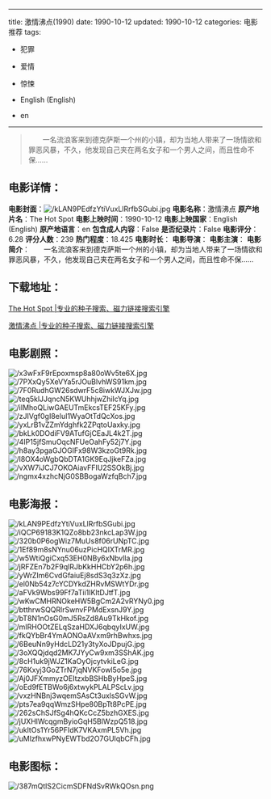 
---
title: 激情沸点(1990)
date: 1990-10-12
updated: 1990-10-12
categories: 电影推荐
tags:
- 犯罪
- 爱情
- 惊悚

- English (English)
- en
---


> 　　一名流浪客来到德克萨斯一个州的小镇，却为当地人带来了一场情欲和罪恶风暴，不久，他发现自己夹在两名女子和一个男人之间，而且性命不保……

## **电影详情**：

**电影封面**：<img src="https://image.tmdb.org/t/p/w200/kLAN9PEdfzYtiVuxLlRrfbSGubi.jpg" alt="/kLAN9PEdfzYtiVuxLlRrfbSGubi.jpg" title="/kLAN9PEdfzYtiVuxLlRrfbSGubi.jpg">
**电影名称**：激情沸点
**原产地片名**：The Hot Spot
**电影上映时间**：1990-10-12
**电影上映国家**：English (English)
**原产地语言**：en
**包含成人内容**：False
**是否纪录片**：False
**电影评分**：6.28
**评分人数**：239
**热门程度**：18.425
**电影时长**：
**电影导演**：
**电影主演**：
**电影简介**：　　一名流浪客来到德克萨斯一个州的小镇，却为当地人带来了一场情欲和罪恶风暴，不久，他发现自己夹在两名女子和一个男人之间，而且性命不保……

## **下载地址**：
[The Hot Spot |专业的种子搜索、磁力链接搜索引擎](https://movie.amd794.com:2083/?search=The%20Hot%20Spot&ordering=&mode=match_phrase&page_size=10&page=1)

[激情沸点 |专业的种子搜索、磁力链接搜索引擎](https://movie.amd794.com:2083/?search=%E6%BF%80%E6%83%85%E6%B2%B8%E7%82%B9&ordering=&mode=match_phrase&page_size=10&page=1)
 

## **电影剧照**：
<img src="https://image.tmdb.org/t/p/original/x3wFxF9rEpoxmsp8a80oWv5te6X.jpg" alt="/x3wFxF9rEpoxmsp8a80oWv5te6X.jpg" title="/x3wFxF9rEpoxmsp8a80oWv5te6X.jpg"><img src="https://image.tmdb.org/t/p/original/7PXxQy5XeVYa5rJOuBlvhWS91km.jpg" alt="/7PXxQy5XeVYa5rJOuBlvhWS91km.jpg" title="/7PXxQy5XeVYa5rJOuBlvhWS91km.jpg"><img src="https://image.tmdb.org/t/p/original/7F0RudhGW26sdwrF5c8iwkWJXJw.jpg" alt="/7F0RudhGW26sdwrF5c8iwkWJXJw.jpg" title="/7F0RudhGW26sdwrF5c8iwkWJXJw.jpg"><img src="https://image.tmdb.org/t/p/original/teq5klJJqncN5KWUhhjwZhiIcYq.jpg" alt="/teq5klJJqncN5KWUhhjwZhiIcYq.jpg" title="/teq5klJJqncN5KWUhhjwZhiIcYq.jpg"><img src="https://image.tmdb.org/t/p/original/iIMhoQLiwGAEUTmEkcsTEF25KFy.jpg" alt="/iIMhoQLiwGAEUTmEkcsTEF25KFy.jpg" title="/iIMhoQLiwGAEUTmEkcsTEF25KFy.jpg"><img src="https://image.tmdb.org/t/p/original/zJIVgf0gI8eluI1WyaOtTdQcXos.jpg" alt="/zJIVgf0gI8eluI1WyaOtTdQcXos.jpg" title="/zJIVgf0gI8eluI1WyaOtTdQcXos.jpg"><img src="https://image.tmdb.org/t/p/original/yxLrB1vZZmYdghfk2ZPqtoUaxky.jpg" alt="/yxLrB1vZZmYdghfk2ZPqtoUaxky.jpg" title="/yxLrB1vZZmYdghfk2ZPqtoUaxky.jpg"><img src="https://image.tmdb.org/t/p/original/bkLk0DOdiFV9ATufGjCEaJL4k2T.jpg" alt="/bkLk0DOdiFV9ATufGjCEaJL4k2T.jpg" title="/bkLk0DOdiFV9ATufGjCEaJL4k2T.jpg"><img src="https://image.tmdb.org/t/p/original/4IP15jfSmuOqcNFUeOahFy52j7Y.jpg" alt="/4IP15jfSmuOqcNFUeOahFy52j7Y.jpg" title="/4IP15jfSmuOqcNFUeOahFy52j7Y.jpg"><img src="https://image.tmdb.org/t/p/original/h8ay3pgaGJOGlFx98W3kzoGt9Rk.jpg" alt="/h8ay3pgaGJOGlFx98W3kzoGt9Rk.jpg" title="/h8ay3pgaGJOGlFx98W3kzoGt9Rk.jpg"><img src="https://image.tmdb.org/t/p/original/l8OX4oWgbQbDTA1GK9EqJjkeFZa.jpg" alt="/l8OX4oWgbQbDTA1GK9EqJjkeFZa.jpg" title="/l8OX4oWgbQbDTA1GK9EqJjkeFZa.jpg"><img src="https://image.tmdb.org/t/p/original/vXW7iJCJ7OKOAiavFFIU2SSOkBj.jpg" alt="/vXW7iJCJ7OKOAiavFFIU2SSOkBj.jpg" title="/vXW7iJCJ7OKOAiavFFIU2SSOkBj.jpg"><img src="https://image.tmdb.org/t/p/original/ngmx4xzhcNjG0SBBogaWzfqBch7.jpg" alt="/ngmx4xzhcNjG0SBBogaWzfqBch7.jpg" title="/ngmx4xzhcNjG0SBBogaWzfqBch7.jpg">

## **电影海报**：
<img src="https://image.tmdb.org/t/p/original/kLAN9PEdfzYtiVuxLlRrfbSGubi.jpg" alt="/kLAN9PEdfzYtiVuxLlRrfbSGubi.jpg" title="/kLAN9PEdfzYtiVuxLlRrfbSGubi.jpg"><img src="https://image.tmdb.org/t/p/original/iQCP69183K1QZo8bb23nkcLap3W.jpg" alt="/iQCP69183K1QZo8bb23nkcLap3W.jpg" title="/iQCP69183K1QZo8bb23nkcLap3W.jpg"><img src="https://image.tmdb.org/t/p/original/320b0P6ogWiz7MuUs8f06rUNpTC.jpg" alt="/320b0P6ogWiz7MuUs8f06rUNpTC.jpg" title="/320b0P6ogWiz7MuUs8f06rUNpTC.jpg"><img src="https://image.tmdb.org/t/p/original/1Ef89m8sNYnu06uzPicHQIXTrMR.jpg" alt="/1Ef89m8sNYnu06uzPicHQIXTrMR.jpg" title="/1Ef89m8sNYnu06uzPicHQIXTrMR.jpg"><img src="https://image.tmdb.org/t/p/original/w5WtiQgiCxq53EH0NBy6xNbvlla.jpg" alt="/w5WtiQgiCxq53EH0NBy6xNbvlla.jpg" title="/w5WtiQgiCxq53EH0NBy6xNbvlla.jpg"><img src="https://image.tmdb.org/t/p/original/jRFZEn7b2F9qlRJbKkHHCbY2p6h.jpg" alt="/jRFZEn7b2F9qlRJbKkHHCbY2p6h.jpg" title="/jRFZEn7b2F9qlRJbKkHHCbY2p6h.jpg"><img src="https://image.tmdb.org/t/p/original/yWrZIm6CvdGfaiuEj8sdS3q3zXz.jpg" alt="/yWrZIm6CvdGfaiuEj8sdS3q3zXz.jpg" title="/yWrZIm6CvdGfaiuEj8sdS3q3zXz.jpg"><img src="https://image.tmdb.org/t/p/original/el0Nb54z7cYCDYkdZHRvMSWtYDr.jpg" alt="/el0Nb54z7cYCDYkdZHRvMSWtYDr.jpg" title="/el0Nb54z7cYCDYkdZHRvMSWtYDr.jpg"><img src="https://image.tmdb.org/t/p/original/aFVk9Wbs99Ff7aTii1IKltDJtfT.jpg" alt="/aFVk9Wbs99Ff7aTii1IKltDJtfT.jpg" title="/aFVk9Wbs99Ff7aTii1IKltDJtfT.jpg"><img src="https://image.tmdb.org/t/p/original/wKwCMHRNOkeHW5BgCm2A2vRYNy0.jpg" alt="/wKwCMHRNOkeHW5BgCm2A2vRYNy0.jpg" title="/wKwCMHRNOkeHW5BgCm2A2vRYNy0.jpg"><img src="https://image.tmdb.org/t/p/original/btthrwSQQRlrSwnvFPMdExsnJ9Y.jpg" alt="/btthrwSQQRlrSwnvFPMdExsnJ9Y.jpg" title="/btthrwSQQRlrSwnvFPMdExsnJ9Y.jpg"><img src="https://image.tmdb.org/t/p/original/bT8N1nOsG0mJ5RsZd8Au9TkHkof.jpg" alt="/bT8N1nOsG0mJ5RsZd8Au9TkHkof.jpg" title="/bT8N1nOsG0mJ5RsZd8Au9TkHkof.jpg"><img src="https://image.tmdb.org/t/p/original/mIRHOOtZELqSzaHDXJ6qbqyIxUW.jpg" alt="/mIRHOOtZELqSzaHDXJ6qbqyIxUW.jpg" title="/mIRHOOtZELqSzaHDXJ6qbqyIxUW.jpg"><img src="https://image.tmdb.org/t/p/original/fkQYbBr4YmAONOaAVxm9rhBwhxs.jpg" alt="/fkQYbBr4YmAONOaAVxm9rhBwhxs.jpg" title="/fkQYbBr4YmAONOaAVxm9rhBwhxs.jpg"><img src="https://image.tmdb.org/t/p/original/6BeuNn9yHdcLD21y3tyXoJDpujG.jpg" alt="/6BeuNn9yHdcLD21y3tyXoJDpujG.jpg" title="/6BeuNn9yHdcLD21y3tyXoJDpujG.jpg"><img src="https://image.tmdb.org/t/p/original/3oXQQjdqd2MK7JYyCw9xm3SShAK.jpg" alt="/3oXQQjdqd2MK7JYyCw9xm3SShAK.jpg" title="/3oXQQjdqd2MK7JYyCw9xm3SShAK.jpg"><img src="https://image.tmdb.org/t/p/original/8cH1uk9jWJZ1KaOyOjcytvkiLeG.jpg" alt="/8cH1uk9jWJZ1KaOyOjcytvkiLeG.jpg" title="/8cH1uk9jWJZ1KaOyOjcytvkiLeG.jpg"><img src="https://image.tmdb.org/t/p/original/76Kxyj3GoZTrN7jqNVKFowl5o5e.jpg" alt="/76Kxyj3GoZTrN7jqNVKFowl5o5e.jpg" title="/76Kxyj3GoZTrN7jqNVKFowl5o5e.jpg"><img src="https://image.tmdb.org/t/p/original/Aj0JFXmmyzOEItzxbBSHbByHpeS.jpg" alt="/Aj0JFXmmyzOEItzxbBSHbByHpeS.jpg" title="/Aj0JFXmmyzOEItzxbBSHbByHpeS.jpg"><img src="https://image.tmdb.org/t/p/original/oEd9fETBWo6j6xtwykPLALPScLv.jpg" alt="/oEd9fETBWo6j6xtwykPLALPScLv.jpg" title="/oEd9fETBWo6j6xtwykPLALPScLv.jpg"><img src="https://image.tmdb.org/t/p/original/vxzHNBnj3wqemSAsCt3uxlsSGvW.jpg" alt="/vxzHNBnj3wqemSAsCt3uxlsSGvW.jpg" title="/vxzHNBnj3wqemSAsCt3uxlsSGvW.jpg"><img src="https://image.tmdb.org/t/p/original/pts7ea9qqWmzSHpe80BpTt8PcPE.jpg" alt="/pts7ea9qqWmzSHpe80BpTt8PcPE.jpg" title="/pts7ea9qqWmzSHpe80BpTt8PcPE.jpg"><img src="https://image.tmdb.org/t/p/original/262sChSJfSg4hQKcCcZ5bzhGXES.jpg" alt="/262sChSJfSg4hQKcCcZ5bzhGXES.jpg" title="/262sChSJfSg4hQKcCcZ5bzhGXES.jpg"><img src="https://image.tmdb.org/t/p/original/jUXHlWcqgmByioGqH5BlWzpQ518.jpg" alt="/jUXHlWcqgmByioGqH5BlWzpQ518.jpg" title="/jUXHlWcqgmByioGqH5BlWzpQ518.jpg"><img src="https://image.tmdb.org/t/p/original/ukltOs1Yr56PFIdK7VKAxmPL5Vh.jpg" alt="/ukltOs1Yr56PFIdK7VKAxmPL5Vh.jpg" title="/ukltOs1Yr56PFIdK7VKAxmPL5Vh.jpg"><img src="https://image.tmdb.org/t/p/original/uMlzfhxwPNyEWTbd2O7GUIqbCFh.jpg" alt="/uMlzfhxwPNyEWTbd2O7GUIqbCFh.jpg" title="/uMlzfhxwPNyEWTbd2O7GUIqbCFh.jpg">

## **电影图标**：
<img src="https://image.tmdb.org/t/p/original/387mQtlS2CicmSDFNdSvRWkQOsn.png" alt="/387mQtlS2CicmSDFNdSvRWkQOsn.png" title="/387mQtlS2CicmSDFNdSvRWkQOsn.png">
